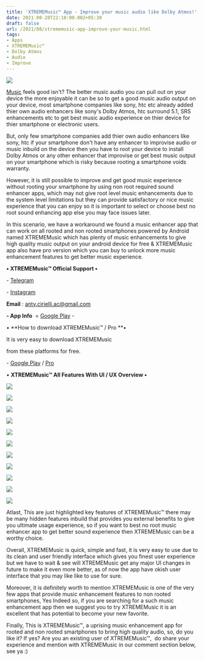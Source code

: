 ```yaml
---
title: 'XTREMEMusic™ App - Improve your music audio like Dolby Atmos!'
date: 2021-08-28T22:18:00.002+05:30
draft: false
url: /2021/08/xtrememusic-app-improve-your-music.html
tags: 
- Apps
- XTREMEMusic™
- Dolby Atmos
- Audio
- Improve
---
```


 [![](https://lh3.googleusercontent.com/-HDmxfVBuIQI/YSpo37FVNxI/AAAAAAAAGgI/obOmnDTlhpQOejWfUXlJbGDMf76BZ9BrwCLcBGAsYHQ/s1600/1630169307752270-0.png)](https://lh3.googleusercontent.com/-HDmxfVBuIQI/YSpo37FVNxI/AAAAAAAAGgI/obOmnDTlhpQOejWfUXlJbGDMf76BZ9BrwCLcBGAsYHQ/s1600/1630169307752270-0.png) 

  

[Music](https://www.techtracker.in/2021/08/xtrememusic-app-improve-your-music.html?m=1) feels good isn't? The better music audio you can pull out on your device the more enjoyable it can be so to get a good music audio output on your device, most smartphone companies like sony, htc etc already added thier own audio enhancers like sony's Dolby Atmos, htc surround 5.1, SRS enhancements etc to get best music audio experience on thier device for thier smartphone or electronic users.

  

But, only few smartphone companies add thier own audio enhancers like sony, htc if your smartphone don't have any enhancer to improvise audio or music inbuild on the device then you have to root your device to install Dolby Atmos or any other enhancer that improvise or get best music output on your smartphone which is risky because rooting a smartphone voids warranty.

  

However, it is still possible to improve and get good music experience without rooting your smartphone by using non root required sound enhancer apps, which may not give root level music enhancements due to the system level limitations but they can provide satisfactory or nice music experience that you can enjoy so it is important to select or choose best no root sound enhancing app else you may face issues later.

  

In this scenario, we have a workaround we found a music enhancer app that can work on all rooted and non rooted smartphones powered by Android named XTREMEMusic which has plenty of music enhancements to give high quality music output on your android device for free & XTREMEMusic app also have pro version which you can buy to unlock more music enhancement features to get better music experience.

**• XTREMEMusic™ Official Support •**

\-  [Telegram](https://t.me/joinchat/W95CdaPmyGxhNjE0)

\- [Instagram](https://instagram.com/antoxikh)

  

**Email** : [anty.cirielli.ac@gmail.com](mailto:anty.cirielli.ac@gmail.com)

  

**\- App Info**  = [Google Play](https://play.google.com/store/apps/details?id=xmc.androidexpert35.com.xtrememusicchecker) -

  

• **How to download XTREMEMusic™ / Pro **•

  

It is very easy to download XTREMEMusic

from these platforms for free.  

  

\- [Google Play](https://play.google.com/store/apps/details?id=xmc.androidexpert35.com.xtrememusicchecker) / [Pro](https://play.google.com/store/apps/details?id=androidexpert35.com.xtrememusicpro)

  

• **XTREMEMusic™ All Features With UI / UX Overview •**

 **[![](https://lh3.googleusercontent.com/-SWfFjczrAjs/YSpo2lqxeQI/AAAAAAAAGgE/yO9WJk-L4l4H7ebUQH7-csbmtrDF6FW5QCLcBGAsYHQ/s1600/1630169297329765-1.png)](https://lh3.googleusercontent.com/-SWfFjczrAjs/YSpo2lqxeQI/AAAAAAAAGgE/yO9WJk-L4l4H7ebUQH7-csbmtrDF6FW5QCLcBGAsYHQ/s1600/1630169297329765-1.png)** 

 [![](https://lh3.googleusercontent.com/-0DEjS3HjPwA/YSpozzocN6I/AAAAAAAAGgA/7ZfTX__b-5MZcndL3duyAi5xREtCL2qNgCLcBGAsYHQ/s1600/1630169288793567-2.png)](https://lh3.googleusercontent.com/-0DEjS3HjPwA/YSpozzocN6I/AAAAAAAAGgA/7ZfTX__b-5MZcndL3duyAi5xREtCL2qNgCLcBGAsYHQ/s1600/1630169288793567-2.png) 

  

 [![](https://lh3.googleusercontent.com/-V3YCpuAhDXw/YSpox_k5eLI/AAAAAAAAGf4/YjSC3BQO8swv-4zw7CBSIk0s_rk4JooBQCLcBGAsYHQ/s1600/1630169280577080-3.png)](https://lh3.googleusercontent.com/-V3YCpuAhDXw/YSpox_k5eLI/AAAAAAAAGf4/YjSC3BQO8swv-4zw7CBSIk0s_rk4JooBQCLcBGAsYHQ/s1600/1630169280577080-3.png) 

  

 [![](https://lh3.googleusercontent.com/-KYZbWXrGNkk/YSpovyDTI0I/AAAAAAAAGf0/E2z5UduxFn0M-ETyt-fqNhIul-oDD7lDQCLcBGAsYHQ/s1600/1630169269292598-4.png)](https://lh3.googleusercontent.com/-KYZbWXrGNkk/YSpovyDTI0I/AAAAAAAAGf0/E2z5UduxFn0M-ETyt-fqNhIul-oDD7lDQCLcBGAsYHQ/s1600/1630169269292598-4.png) 

  

 [![](https://lh3.googleusercontent.com/-LwcBHZlJOJw/YSposxk8mII/AAAAAAAAGfw/jKcz_m2cVHAblHh9ZHdwqefRqUFYzV_swCLcBGAsYHQ/s1600/1630169260159251-5.png)](https://lh3.googleusercontent.com/-LwcBHZlJOJw/YSposxk8mII/AAAAAAAAGfw/jKcz_m2cVHAblHh9ZHdwqefRqUFYzV_swCLcBGAsYHQ/s1600/1630169260159251-5.png) 

  

 [![](https://lh3.googleusercontent.com/-wUydsg7X-mo/YSpoqtP_DMI/AAAAAAAAGfs/XnePtHXux8I2C09KFdE0kN2w4gF21AfBwCLcBGAsYHQ/s1600/1630169249802375-6.png)](https://lh3.googleusercontent.com/-wUydsg7X-mo/YSpoqtP_DMI/AAAAAAAAGfs/XnePtHXux8I2C09KFdE0kN2w4gF21AfBwCLcBGAsYHQ/s1600/1630169249802375-6.png) 

  

 [![](https://lh3.googleusercontent.com/-CIQ8NzB6_24/YSpooAuwu1I/AAAAAAAAGfo/nPgpbowVAUAcmE3Wh6C_BkmhTsDLrKroACLcBGAsYHQ/s1600/1630169238552972-7.png)](https://lh3.googleusercontent.com/-CIQ8NzB6_24/YSpooAuwu1I/AAAAAAAAGfo/nPgpbowVAUAcmE3Wh6C_BkmhTsDLrKroACLcBGAsYHQ/s1600/1630169238552972-7.png) 

  

 [![](https://lh3.googleusercontent.com/-JTDDHJiXv5c/YSpolJTtrQI/AAAAAAAAGfg/IeA43Oi1iZg5dx0aNPpGGlXgy_xUPTGeQCLcBGAsYHQ/s1600/1630169228928819-8.png)](https://lh3.googleusercontent.com/-JTDDHJiXv5c/YSpolJTtrQI/AAAAAAAAGfg/IeA43Oi1iZg5dx0aNPpGGlXgy_xUPTGeQCLcBGAsYHQ/s1600/1630169228928819-8.png) 

  

 [![](https://lh3.googleusercontent.com/-uIXkV-YzXPQ/YSpoi-N3i8I/AAAAAAAAGfc/_dAWEFJrFkEPlewpxQRutCfbcCN7bWxLQCLcBGAsYHQ/s1600/1630169221903629-9.png)](https://lh3.googleusercontent.com/-uIXkV-YzXPQ/YSpoi-N3i8I/AAAAAAAAGfc/_dAWEFJrFkEPlewpxQRutCfbcCN7bWxLQCLcBGAsYHQ/s1600/1630169221903629-9.png) 

  

 [![](https://lh3.googleusercontent.com/-p3-z3fGjrh0/YSpohCh-QDI/AAAAAAAAGfY/14hNCliOmMQ-XM4ScR3Waoqt5iYL2beHgCLcBGAsYHQ/s1600/1630169179210552-10.png)](https://lh3.googleusercontent.com/-p3-z3fGjrh0/YSpohCh-QDI/AAAAAAAAGfY/14hNCliOmMQ-XM4ScR3Waoqt5iYL2beHgCLcBGAsYHQ/s1600/1630169179210552-10.png) 

  

 [![](https://lh3.googleusercontent.com/-vfLYJdJ2zD4/YSpoWeB3tnI/AAAAAAAAGfU/jTc7is0mWUUpIkaTirsRU--MKKsmkZRQwCLcBGAsYHQ/s1600/1630169159126652-11.png)](https://lh3.googleusercontent.com/-vfLYJdJ2zD4/YSpoWeB3tnI/AAAAAAAAGfU/jTc7is0mWUUpIkaTirsRU--MKKsmkZRQwCLcBGAsYHQ/s1600/1630169159126652-11.png) 

  

  

Atlast, This are just highlighted key features of XTREMEMusic™ there may be many hidden features inbuild that provides you external benefits to give you ultimate usage experience, so if you want to best no root music enhancer app to get better sound experience then XTREMEMusic can be a worthy choice.

  

Overall, XTREMEMusic is quick, simple and fast, it is very easy to use due to its clean and user friendly interface which gives you finest user experience but we have to wait & see will XTREMEMusic get any major UI changes in future to make it even more better, as of now the app have okish user interface that you may like like to use for sure.

  

Moreover, it is definitely worth to mention XTREMEMusic is one of the very few apps that provide music enhancement features to non rooted smartphones, Yes Indeed so, if you are searching for a such music enhancement app then we suggest you to try XTREMEMusic it is an excellent that has potential to become your new favorite.

  

Finally, This is XTREMEMusic™, a uprising music enhancement app for rooted and non rooted smartphones to bring high quality audio, so, do you like it? If yes? Are you an existing user of XTREMEMusic™,  do share your experience and mention with XTREMEMusic in our comment section below, see ya :)